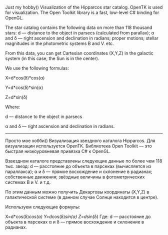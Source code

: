 Just my hobby))
Visualization of the Hipparcos star catalog.
OpenTK is used for visualization.
The Open Toolkit library is a fast, low-level C# binding for OpenGL.

The star catalog contains the following data on more than 118 thousand stars:
d — distance to the object in parsecs (calculated from parallax);
α and δ — right ascension and declination in radians;
proper motions;
stellar magnitudes in the photometric systems B and V.
etc.

From this data, you can get Cartesian coordinates (X,Y,Z) in the galactic system (in this case, the Sun is in the center).

We use the following formulas:

X=d*cos(δ)*cos(α)

Y=d*cos(δ)*sin(α)

Z=d*sin(δ)

Where:

d — distance to the object in parsecs

α and δ — right ascension and declination in radians.

-------------------------------------------------------------------------------------------------------------
Просто мое хобби))
Визуализация звездного каталога Hipparcos.
Для визуализации используется OpenTK.
Библиотека Open Toolkit — это быстрая низкоуровневая привязка C# к OpenGL.

Взвездном каталоге представлены следующие данные по более чем 118 тыс. звезд:
d — расстояние до объекта в парсеках (вычисляется из параллакса);
α и δ — прямое восхождение и склонение в радианах;
собственные движения;
звёздные величины в фотометрических системах B и V.
и т.д.

По этим данным можно получить Декартовы координаты (X,Y,Z) в галактической системе (в данном случае Солнце находится в центре).

Используем следующие формулы:

X=d*cos(δ)*cos(α)
Y=d*cos(δ)*sin(α)
Z=d*sin(δ)
Где:
d — расстояние до объекта в парсеках
α и δ — прямое восхождение и склонение в радианах.
